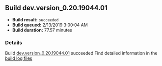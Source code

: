 ## Build dev.version_0.20.19044.01
- **Build result:** `succeeded`
- **Build queued:** 2/13/2019 3:00:04 AM
- **Build duration:** 77.57 minutes
### Details
Build [dev.version_0.20.19044.01](https://winappstudio.visualstudio.com/web/build.aspx?pcguid=a4ef43be-68ce-4195-a619-079b4d9834c2&builduri=vstfs%3a%2f%2f%2fBuild%2fBuild%2f27075) succeeded
Find detailed information in the [build log files](https://uwpctdiags.blob.core.windows.net/buildlogs/dev.version_0.20.19044.01_logs.zip)
